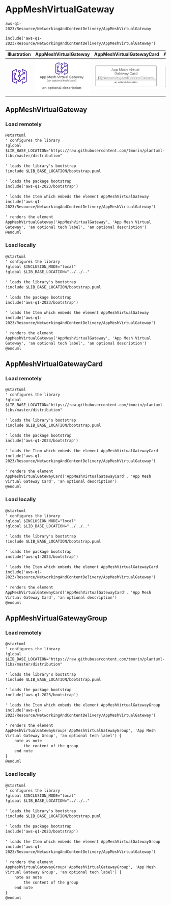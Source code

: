 # AppMeshVirtualGateway


```text
aws-q1-2023/Resource/NetworkingAndContentDelivery/AppMeshVirtualGateway
```

```text
include('aws-q1-2023/Resource/NetworkingAndContentDelivery/AppMeshVirtualGateway')
```



| Illustration | AppMeshVirtualGateway | AppMeshVirtualGatewayCard | AppMeshVirtualGatewayGroup |
| :---: | :---: | :---: | :---: |
| ![illustration for Illustration](../../../aws-q1-2023/Resource/NetworkingAndContentDelivery/AppMeshVirtualGateway.png) | ![illustration for AppMeshVirtualGateway](../../../aws-q1-2023/Resource/NetworkingAndContentDelivery/AppMeshVirtualGateway.Local.png) | ![illustration for AppMeshVirtualGatewayCard](../../../aws-q1-2023/Resource/NetworkingAndContentDelivery/AppMeshVirtualGatewayCard.Local.png) | ![illustration for AppMeshVirtualGatewayGroup](../../../aws-q1-2023/Resource/NetworkingAndContentDelivery/AppMeshVirtualGatewayGroup.Local.png) |




## AppMeshVirtualGateway

### Load remotely
```plantuml
@startuml
' configures the library
!global $LIB_BASE_LOCATION="https://raw.githubusercontent.com/tmorin/plantuml-libs/master/distribution"

' loads the library's bootstrap
!include $LIB_BASE_LOCATION/bootstrap.puml

' loads the package bootstrap
include('aws-q1-2023/bootstrap')

' loads the Item which embeds the element AppMeshVirtualGateway
include('aws-q1-2023/Resource/NetworkingAndContentDelivery/AppMeshVirtualGateway')

' renders the element
AppMeshVirtualGateway('AppMeshVirtualGateway', 'App Mesh Virtual Gateway', 'an optional tech label', 'an optional description')
@enduml
```

### Load locally
```plantuml
@startuml
' configures the library
!global $INCLUSION_MODE="local"
!global $LIB_BASE_LOCATION="../../.."

' loads the library's bootstrap
!include $LIB_BASE_LOCATION/bootstrap.puml

' loads the package bootstrap
include('aws-q1-2023/bootstrap')

' loads the Item which embeds the element AppMeshVirtualGateway
include('aws-q1-2023/Resource/NetworkingAndContentDelivery/AppMeshVirtualGateway')

' renders the element
AppMeshVirtualGateway('AppMeshVirtualGateway', 'App Mesh Virtual Gateway', 'an optional tech label', 'an optional description')
@enduml
```

## AppMeshVirtualGatewayCard

### Load remotely
```plantuml
@startuml
' configures the library
!global $LIB_BASE_LOCATION="https://raw.githubusercontent.com/tmorin/plantuml-libs/master/distribution"

' loads the library's bootstrap
!include $LIB_BASE_LOCATION/bootstrap.puml

' loads the package bootstrap
include('aws-q1-2023/bootstrap')

' loads the Item which embeds the element AppMeshVirtualGatewayCard
include('aws-q1-2023/Resource/NetworkingAndContentDelivery/AppMeshVirtualGateway')

' renders the element
AppMeshVirtualGatewayCard('AppMeshVirtualGatewayCard', 'App Mesh Virtual Gateway Card', 'an optional description')
@enduml
```

### Load locally
```plantuml
@startuml
' configures the library
!global $INCLUSION_MODE="local"
!global $LIB_BASE_LOCATION="../../.."

' loads the library's bootstrap
!include $LIB_BASE_LOCATION/bootstrap.puml

' loads the package bootstrap
include('aws-q1-2023/bootstrap')

' loads the Item which embeds the element AppMeshVirtualGatewayCard
include('aws-q1-2023/Resource/NetworkingAndContentDelivery/AppMeshVirtualGateway')

' renders the element
AppMeshVirtualGatewayCard('AppMeshVirtualGatewayCard', 'App Mesh Virtual Gateway Card', 'an optional description')
@enduml
```

## AppMeshVirtualGatewayGroup

### Load remotely
```plantuml
@startuml
' configures the library
!global $LIB_BASE_LOCATION="https://raw.githubusercontent.com/tmorin/plantuml-libs/master/distribution"

' loads the library's bootstrap
!include $LIB_BASE_LOCATION/bootstrap.puml

' loads the package bootstrap
include('aws-q1-2023/bootstrap')

' loads the Item which embeds the element AppMeshVirtualGatewayGroup
include('aws-q1-2023/Resource/NetworkingAndContentDelivery/AppMeshVirtualGateway')

' renders the element
AppMeshVirtualGatewayGroup('AppMeshVirtualGatewayGroup', 'App Mesh Virtual Gateway Group', 'an optional tech label') {
    note as note
        the content of the group
    end note
}
@enduml
```

### Load locally
```plantuml
@startuml
' configures the library
!global $INCLUSION_MODE="local"
!global $LIB_BASE_LOCATION="../../.."

' loads the library's bootstrap
!include $LIB_BASE_LOCATION/bootstrap.puml

' loads the package bootstrap
include('aws-q1-2023/bootstrap')

' loads the Item which embeds the element AppMeshVirtualGatewayGroup
include('aws-q1-2023/Resource/NetworkingAndContentDelivery/AppMeshVirtualGateway')

' renders the element
AppMeshVirtualGatewayGroup('AppMeshVirtualGatewayGroup', 'App Mesh Virtual Gateway Group', 'an optional tech label') {
    note as note
        the content of the group
    end note
}
@enduml
```

